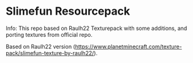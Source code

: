 # Slimefun Resourcepack
Info:
This repo based on Raulh22 Texturepack with some additions, and porting textures from official repo.




Based on Raulh22 version (https://www.planetminecraft.com/texture-pack/slimefun-texture-by-raulh22/). 
